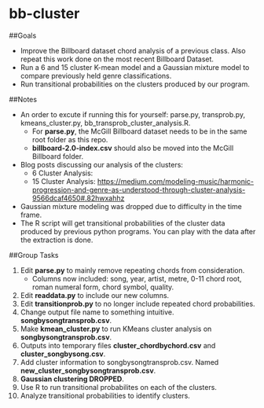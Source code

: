 # bb-cluster

##Goals
* Improve the Billboard dataset chord analysis of a previous class. Also repeat this work done on the most recent Billboard Dataset.
* Run a 6 and 15 cluster K-mean model and a Gaussian mixture model to compare previously held genre classifications. 
* Run transitional probabilities on the clusters produced by our program.

##Notes
* An order to excute if running this for yourself: parse.py, transprob.py, kmeans_cluster.py, bb_transprob_cluster_analysis.R.
	* For **parse.py**, the McGill Billboard dataset needs to be in the same root folder as this repo.
	* **billboard-2.0-index.csv** should also be moved into the McGill Billboard folder.
* Blog posts discussing our analysis of the clusters:
	* 6 Cluster Analysis: 
	* 15 Cluster Analysis: https://medium.com/modeling-music/harmonic-progression-and-genre-as-understood-through-cluster-analysis-9566dcaf4650#.82hwxahhz
* Gaussian mixture modeling was dropped due to difficulty in the time frame.
* The R script will get transitional probabilities of the cluster data produced by previous python programs. You can play with the data after the extraction is done.


##Group Tasks
1. Edit **parse.py** to mainly remove repeating chords from consideration.
	* Columns now included: song, year, artist, metre, 0-11 chord root, roman numeral form, chord symbol, quality.
2. Edit **readdata.py** to include our new columns.
3. Edit **transitionprob.py** to no longer include repeated chord probabilities.
4. Change output file name to something intuitive. **songbysongtransprob.csv**.
5. Make **kmean_cluster.py** to run KMeans cluster analysis on **songbysongtransprob.csv**.
6. Outputs into temporary files **cluster_chordbychord.csv** and **cluster_songbysong.csv**.
7. Add cluster information to songbysongtransprob.csv. Named **new_cluster_songbysongtransprob.csv**.
8. **Gaussian clustering DROPPED**.
9. Use R to run transitional probabilites on each of the clusters.
10. Analyze transitional probabilities to identify clusters.